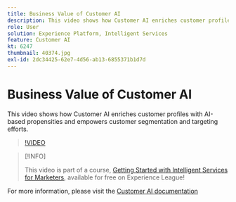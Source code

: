 ```yaml
---
title: Business Value of Customer AI
description: This video shows how Customer AI enriches customer profiles with AI-based propensities and empowers customer segmentation and targeting efforts.
role: User
solution: Experience Platform, Intelligent Services
feature: Customer AI
kt: 6247
thumbnail: 40374.jpg
exl-id: 2dc34425-62e7-4d56-ab13-6855371b1d7d
---
```

# Business Value of Customer AI

This video shows how Customer AI enriches customer profiles with AI-based propensities and empowers customer segmentation and targeting efforts.

>[!VIDEO](https://video.tv.adobe.com/v/40374?quality=12&learn=on)

>[!INFO]
>
> This video is part of a course, [Getting Started with Intelligent Services for Marketers](https://experienceleague.adobe.com/?recommended=ExperiencePlatform-U-1-2020.1.intelligentservices), available for free on Experience League!

For  more information, please visit the [Customer AI documentation](https://experienceleague.adobe.com/docs/experience-platform/intelligent-services/customer-ai/overview.html)
